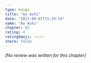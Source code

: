 ```yaml
---
type: manga
title: "Ao Ashi"
date: "2023-09-01T15:29:54"
name: "Ao Ashi"
chapter: 82
rating: 4
ratingEmoji: ⭐️⭐️⭐️⭐️
share: false
---
```


_[No review was written for this chapter]_

